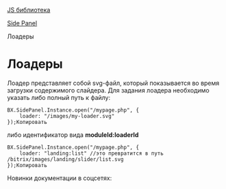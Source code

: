 [JS библиотека](/api_help/js_lib/index.php)

[Side Panel](/api_help/js_lib/sidepanel/index.php)

Лоадеры

Лоадеры
=======

Лоадер представляет собой svg-файл, который показывается во время загрузки содержимого слайдера. Для задания лоадера необходимо указать либо полный путь к файлу:

```
BX.SidePanel.Instance.open("/mypage.php", {
	loader: "/images/my-loader.svg"
});Копировать
```

либо идентификатор вида **moduleId:loaderId**

```
BX.SidePanel.Instance.open("/mypage.php", {
	loader: "landing:list" //это превратится в путь /bitrix/images/landing/slider/list.svg
});Копировать
```

Новинки документации в соцсетях: